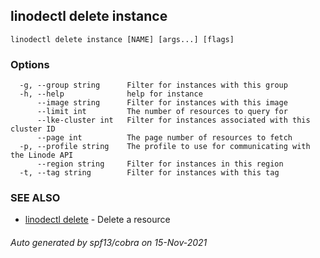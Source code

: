 ## linodectl delete instance



```
linodectl delete instance [NAME] [args...] [flags]
```

### Options

```
  -g, --group string      Filter for instances with this group
  -h, --help              help for instance
      --image string      Filter for instances with this image
      --limit int         The number of resources to query for
      --lke-cluster int   Filter for instances associated with this cluster ID
      --page int          The page number of resources to fetch
  -p, --profile string    The profile to use for communicating with the Linode API
      --region string     Filter for instances in this region
  -t, --tag string        Filter for instances with this tag
```

### SEE ALSO

* [linodectl delete](linodectl_delete.md)	 - Delete a resource

###### Auto generated by spf13/cobra on 15-Nov-2021
